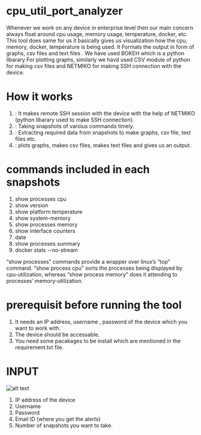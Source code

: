 # cpu_util_port_analyzer

Whenever we work on any device in enterprise level then our main concern always float around cpu usage, memory usage, temperature, docker, etc. This tool does same for us it basically gives us visualization how the cpu, memory, docker, temperature is being used. It Formats the output in form of graphs, csv files and text files . We have used BOKEH which is a python libarary For plotting graphs, similarly we havd used CSV module of python for making csv files and NETMIKO for making SSH connection with the device.

# How it works

1. : It makes remote SSH session with the device with the help of NETMIKO (python libarary used to make SSH connection).
2. : Taking snapshots of varoius commands timely.
3. : Extracting required data from snapshots to make graphs, csv file, text files etc.
4. : plots graphs, makes csv files, makes text files and gives us an output.

# commands included in each snapshots

1. show processes cpu
2. show version
3. show platform temperature
4. show system-memory
5. show processes memory
6. show interface counters
7. date
8. show processes summary
9. docker stats  --no-stream

“show processes” commands provide a wrapper over linux’s “top” command. “show process cpu” sorts the processes being displayed by cpu-utilization, whereas “show process memory” does it attending to processes’ memory-utilization.

# prerequisit before running the tool

1. It needs an IP address, username , password of the device which you want to work with.
2. The device should be accessable.
3. You need some pacakages to be install which are mentioned in the requirement.txt file.

# INPUT

![alt text](https://github.com/khanna-harshit/cpu_util_port_analyzer/blob/main/assets/input.png)

1. IP address of the device
2. Username
3. Password
4. Email ID (where you get the alerts)
5. Number of snapshots you want to take.








